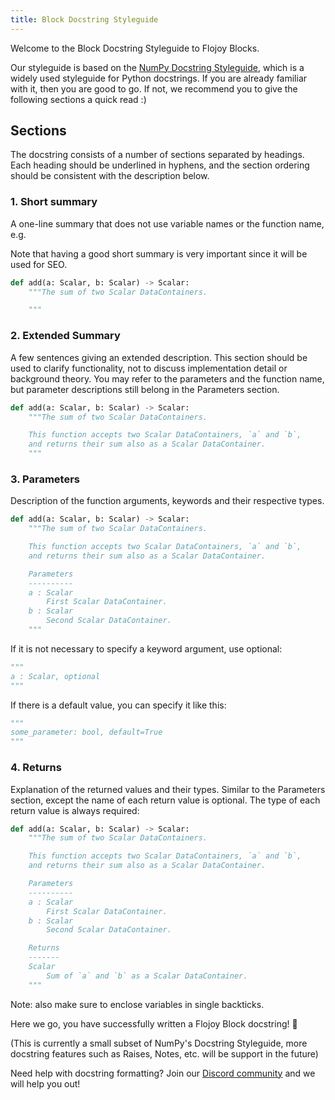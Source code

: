 ```yaml
---
title: Block Docstring Styleguide
---
```


Welcome to the Block Docstring Styleguide to Flojoy Blocks.

Our styleguide is based on the [NumPy Docstring Styleguide](https://numpydoc.readthedocs.io/en/latest/format.html),
which is a widely used styleguide for Python docstrings. If you are already
familiar with it, then you are good to go. If not, we recommend you to give
the following sections a quick read :)

## Sections

The docstring consists of a number of sections separated by headings.
Each heading should be underlined in hyphens, and the section ordering
should be consistent with the description below.

### 1. Short summary

A one-line summary that does not use variable names or the function name, e.g.

Note that having a good short summary is very important since it will
be used for SEO.

```python
def add(a: Scalar, b: Scalar) -> Scalar:
    """The sum of two Scalar DataContainers.

    """
```

### 2. Extended Summary

A few sentences giving an extended description. This section should be used to
clarify functionality, not to discuss implementation detail or background theory.
You may refer to the parameters and the function name, but parameter descriptions
still belong in the Parameters section.

```python
def add(a: Scalar, b: Scalar) -> Scalar:
    """The sum of two Scalar DataContainers.

    This function accepts two Scalar DataContainers, `a` and `b`,
    and returns their sum also as a Scalar DataContainer.
    """
```

### 3. Parameters

Description of the function arguments, keywords and their respective types.

```python
def add(a: Scalar, b: Scalar) -> Scalar:
    """The sum of two Scalar DataContainers.

    This function accepts two Scalar DataContainers, `a` and `b`,
    and returns their sum also as a Scalar DataContainer.

    Parameters
    ----------
    a : Scalar
        First Scalar DataContainer.
    b : Scalar
        Second Scalar DataContainer.
    """
```

If it is not necessary to specify a keyword argument, use optional:

```python
"""
a : Scalar, optional
"""
```

If there is a default value, you can specify it like this:

```python
"""
some_parameter: bool, default=True
"""
```

### 4. Returns

Explanation of the returned values and their types. Similar to the Parameters section,
except the name of each return value is optional.
The type of each return value is always required:

```python
def add(a: Scalar, b: Scalar) -> Scalar:
    """The sum of two Scalar DataContainers.

    This function accepts two Scalar DataContainers, `a` and `b`,
    and returns their sum also as a Scalar DataContainer.

    Parameters
    ----------
    a : Scalar
        First Scalar DataContainer.
    b : Scalar
        Second Scalar DataContainer.

    Returns
    -------
    Scalar
        Sum of `a` and `b` as a Scalar DataContainer.
    """
```

Note: also make sure to enclose variables in single backticks.

Here we go, you have successfully written a Flojoy Block docstring! 🎉

(This is currently a small subset of NumPy's Docstring Styleguide,
more docstring features such as Raises, Notes, etc. will be support in the future)

Need help with docstring formatting? Join our [Discord community](https://discord.gg/7HEBr7yG8c)
and we will help you out!
